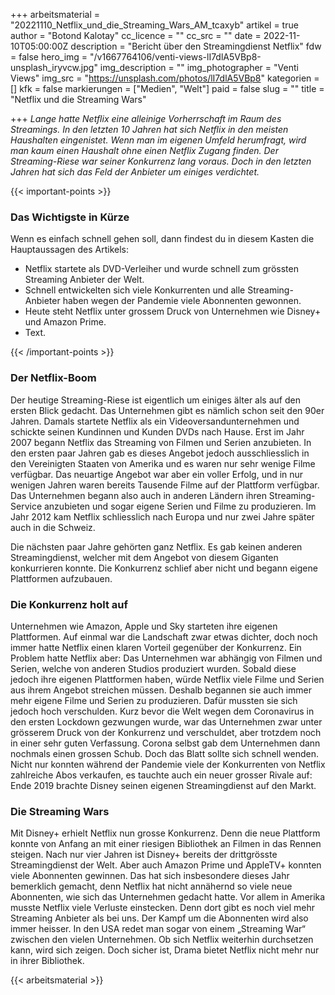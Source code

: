 +++
arbeitsmaterial = "20221110_Netflix_und_die_Streaming_Wars_AM_tcaxyb"
artikel = true
author = "Botond Kalotay"
cc_licence = ""
cc_src = ""
date = 2022-11-10T05:00:00Z
description = "Bericht über den Streamingdienst Netflix"
fdw = false
hero_img = "/v1667764106/venti-views-lI7dlA5VBp8-unsplash_iryvcw.jpg"
img_description = ""
img_photographer = "Venti Views"
img_src = "https://unsplash.com/photos/lI7dlA5VBp8"
kategorien = []
kfk = false
markierungen = ["Medien", "Welt"]
paid = false
slug = ""
title = "Netflix und die Streaming Wars"

+++
_Lange hatte Netflix eine alleinige Vorherrschaft im Raum des Streamings. In den letzten 10 Jahren hat sich Netflix in den meisten Haushalten eingenistet. Wenn man im eigenen Umfeld herumfragt, wird man kaum einen Haushalt ohne einen Netflix Zugang finden. Der Streaming-Riese war seiner Konkurrenz lang voraus. Doch in den letzten Jahren hat sich das Feld der Anbieter um einiges verdichtet._

{{< important-points >}} <h3>Das Wichtigste in Kürze</h3>

<p>Wenn es einfach schnell gehen soll, dann findest du in diesem Kasten die Hauptaussagen des Artikels:</p>

<ul>

<li>Netflix startete als DVD-Verleiher und wurde schnell zum grössten Streaming Anbieter der Welt.</li>

<li>Schnell entwickelten sich viele Konkurrenten und alle Streaming-Anbieter haben wegen der Pandemie viele Abonnenten gewonnen.</li>

<li>Heute steht Netflix unter grossem Druck von Unternehmen wie Disney+ und Amazon Prime.</li>

<li>Text.</li>

</ul> {{< /important-points >}}

### Der Netflix-Boom

Der heutige Streaming-Riese ist eigentlich um einiges älter als auf den ersten Blick gedacht. Das Unternehmen gibt es nämlich schon seit den 90er Jahren. Damals startete Netflix als ein Videoversandunternehmen und schickte seinen Kundinnen und Kunden DVDs nach Hause. Erst im Jahr 2007 begann Netflix das Streaming von Filmen und Serien anzubieten. In den ersten paar Jahren gab es dieses Angebot jedoch ausschliesslich in den Vereinigten Staaten von Amerika und es waren nur sehr wenige Filme verfügbar. Das neuartige Angebot war aber ein voller Erfolg, und in nur wenigen Jahren waren bereits Tausende Filme auf der Plattform verfügbar. Das Unternehmen begann also auch in anderen Ländern ihren Streaming-Service anzubieten und sogar eigene Serien und Filme zu produzieren. Im Jahr 2012 kam Netflix schliesslich nach Europa und nur zwei Jahre später auch in die Schweiz.

Die nächsten paar Jahre gehörten ganz Netflix. Es gab keinen anderen Streamingdienst, welcher mit dem Angebot von diesem Giganten konkurrieren konnte. Die Konkurrenz schlief aber nicht und begann eigene Plattformen aufzubauen.

### Die Konkurrenz holt auf

Unternehmen wie Amazon, Apple und Sky starteten ihre eigenen Plattformen. Auf einmal war die Landschaft zwar etwas dichter, doch noch immer hatte Netflix einen klaren Vorteil gegenüber der Konkurrenz. Ein Problem hatte Netflix aber: Das Unternehmen war abhängig von Filmen und Serien, welche von anderen Studios produziert wurden. Sobald diese jedoch ihre eigenen Plattformen haben, würde Netflix viele Filme und Serien aus ihrem Angebot streichen müssen. Deshalb begannen sie auch immer mehr eigene Filme und Serien zu produzieren. Dafür mussten sie sich jedoch hoch verschulden. Kurz bevor die Welt wegen dem Coronavirus in den ersten Lockdown gezwungen wurde, war das Unternehmen zwar unter grösserem Druck von der Konkurrenz und verschuldet, aber trotzdem noch in einer sehr guten Verfassung. Corona selbst gab dem Unternehmen dann nochmals einen grossen Schub. Doch das Blatt sollte sich schnell wenden. Nicht nur konnten während der Pandemie viele der Konkurrenten von Netflix zahlreiche Abos verkaufen, es tauchte auch ein neuer grosser Rivale auf: Ende 2019 brachte Disney seinen eigenen Streamingdienst auf den Markt.

### Die Streaming Wars

Mit Disney+ erhielt Netflix nun grosse Konkurrenz. Denn die neue Plattform konnte von Anfang an mit einer riesigen Bibliothek an Filmen in das Rennen steigen. Nach nur vier Jahren ist Disney+ bereits der drittgrösste Streamingdienst der Welt. Aber auch Amazon Prime und AppleTV+ konnten viele Abonnenten gewinnen. Das hat sich insbesondere dieses Jahr bemerklich gemacht, denn Netflix hat nicht annähernd so viele neue Abonnenten, wie sich das Unternehmen gedacht hatte. Vor allem in Amerika musste Netflix viele Verluste einstecken. Denn dort gibt es noch viel mehr Streaming Anbieter als bei uns. Der Kampf um die Abonnenten wird also immer heisser. In den USA redet man sogar von einem „Streaming War“ zwischen den vielen Unternehmen. Ob sich Netflix weiterhin durchsetzen kann, wird sich zeigen. Doch sicher ist, Drama bietet Netflix nicht mehr nur in ihrer Bibliothek.



 {{< arbeitsmaterial >}} 
